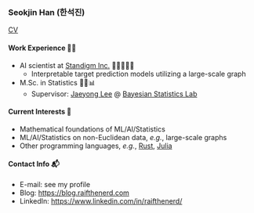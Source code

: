 ### Seokjin Han (한석진)

[CV](cv.pdf)

#### Work Experience 🧑‍💻

- AI scientist at [Standigm Inc.](https://www.standigm.com/) 🤖🧑‍💻💊🧬
  - Interpretable target prediction models utilizing a large-scale graph
- M.Sc. in Statistics 🧑‍🎓📊
  - Supervisor: [Jaeyong Lee](https://jylee749.wordpress.com/) @ [Bayesian Statistics Lab](https://snubayes.wordpress.com/)

#### Current Interests 🤔

- Mathematical foundations of ML/AI/Statistics
- ML/AI/Statistics on non-Euclidean data, *e.g.*, large-scale graphs
- Other programming languages, *e.g.*, [Rust](https://www.rust-lang.org/), [Julia](https://julialang.org/)

#### Contact Info 📬

- E-mail: see my profile
- Blog: https://blog.raifthenerd.com
- LinkedIn: https://www.linkedin.com/in/raifthenerd/
